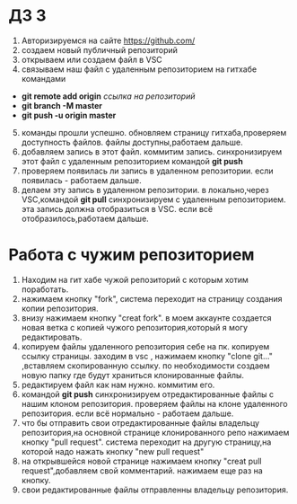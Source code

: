 # ДЗ 3

1. Авторизируемся на сайте https://github.com/
2. создаем новый публичный репозиторий 
3. открываем или создаем файл в VSC 
4. связываем наш файл с удаленным репозиторием на гитхабе командами 
* **git remote add origin** *ссылка на репозиторий*
* **git branch -M master**
* **git push -u origin master**
5. команды прошли успешно. обновляем страницу гитхаба,проверяем доступность файлов. файлы доступны,работаем дальше.
6. добавляем запись в этот файл. коммитим запись. синхронизируем этот файл с удаленным репозиторием командой **git push** 
7. проверяем появилась ли запись в удаленном репозитории. если появилась -  работаем дальше.
8. делаем эту запись в удаленном репозитории. в локально,через VSC,командой **git pull**  синхронизируем с удаленным репозиторием. эта запись должна отобразиться в VSC. если всё отобразилось,работаем дальше.

# Работа с чужим репозиторием

1. Находим на гит хабе чужой репозиторий с которым хотим поработать.
2. нажимаем кнопку "fork", система переходит на страницу создания копии репозитория.
3. внизу нажимаем кнопку "creat fork". в моем аккаунте создается новая ветка с копией чужого репозитория,который я могу редактировать.
4. копируем файлы удаленного репозитория себе на пк. копируем ссылку страницы. заходим в vsc , нажимаем кнопку "clone git..." ,вставляем скопированную ссылку. по необходимости создаем новую папку где будут храниться клонированные файлы.
5. редактируем файл как нам нужно. коммитим его.
6. командой **git push** синхронизируем отредактированные файлы с нашим клоном репозитория. проверяем файлы на клоне удаленного репозитория. если всё нормально - работаем дальше.
7. что бы отправить свои отредактированные файлы владельцу репозитория,на основной странице клонированного репо нажимаем кнопку "pull request". система переходит на другую страницу,на которой надо нажать кнопку "new pull request"
8. на открывшейся новой странице нажимаем кнопку "creat pull request",добавляем свой комментарий. нажимаем еще раз на кнопку.
9. свои редактированные файлы отправленны владельцу репозитория.
